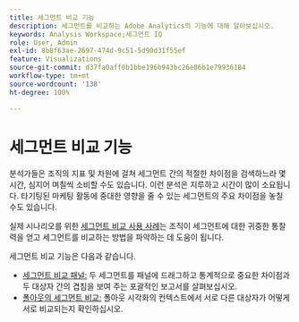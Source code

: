 ```yaml
---
title: 세그먼트 비교 기능
description: 세그먼트를 비교하는 Adobe Analytics의 기능에 대해 알아보십시오.
keywords: Analysis Workspace;세그먼트 IQ
role: User, Admin
exl-id: 8b8f63ae-2697-474d-9c51-5d90d31f55ef
feature: Visualizations
source-git-commit: d37fa0aff0b1bbe196b943bc26e86b1e79936184
workflow-type: tm+mt
source-wordcount: '138'
ht-degree: 100%

---
```


# 세그먼트 비교 기능

분석가들은 조직의 지표 및 차원에 걸쳐 세그먼트 간의 적절한 차이점을 검색하느라 몇 시간, 심지어 며칠씩 소비할 수도 있습니다. 이런 분석은 지루하고 시간이 많이 소요됩니다. 타기팅된 마케팅 활동에 중대한 영향을 줄 수 있는 세그먼트의 주요 차이점을 놓칠 수도 있습니다.

실제 시나리오를 위한 [세그먼트 비교 사용 사례](c-panels/c-segment-comparison/segment-compare-use-cases.md)는 조직이 세그먼트에 대한 귀중한 통찰력을 얻고 세그먼트를 비교하는 방법을 파악하는 데 도움이 됩니다.

세그먼트 비교 기능은 다음과 같습니다.

* [세그먼트 비교 패널:](c-panels/c-segment-comparison/segment-comparison.md) 두 세그먼트를 패널에 드래그하고 통계적으로 중요한 차이점과 두 대상자 간의 겹침을 보여 주는 포괄적인 보고서를 살펴보십시오.
* [폴아웃의 세그먼트 비교:](visualizations/fallout/compare-segments-fallout.md) 폴아웃 시각화의 컨텍스트에서 서로 다른 대상자가 어떻게 서로 비교되는지 확인하십시오.

